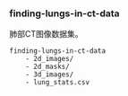 ### finding-lungs-in-ct-data

肺部CT图像数据集。

```
finding-lungs-in-ct-data
    - 2d_images/
    - 2d_masks/
    - 3d_images/
    - lung_stats.csv
```
